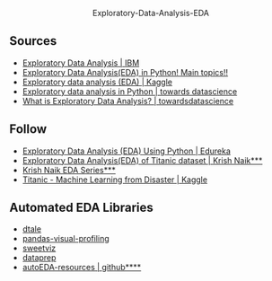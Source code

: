 <p align=center>
  Exploratory-Data-Analysis-EDA
</p>

## Sources
- [Exploratory Data Analysis | IBM](https://www.ibm.com/cloud/learn/exploratory-data-analysis)
- [Exploratory Data Analysis(EDA) in Python! Main topics!!](https://www.analyticsvidhya.com/blog/2020/08/exploratory-data-analysiseda-from-scratch-in-python/)
- [Exploratory data analysis (EDA) | Kaggle](https://www.kaggle.com/ekami66/detailed-exploratory-data-analysis-with-python)
- [Exploratory data analysis in Python | towards datascience](https://towardsdatascience.com/exploratory-data-analysis-in-python-c9a77dfa39ce)
- [What is Exploratory Data Analysis? | towardsdatascience](https://towardsdatascience.com/exploratory-data-analysis-8fc1cb20fd15)


## Follow
- [Exploratory Data Analysis (EDA) Using Python | Edureka](https://www.youtube.com/watch?v=-o3AxdVcUtQ)
- [Exploratory Data Analysis(EDA) of Titanic dataset | Krish Naik***](https://www.youtube.com/watch?v=Ea_KAcdv1vs)
- [Krish Naik EDA Series***](https://www.youtube.com/watch?v=ioN1jcWxbv8&list=PLZoTAELRMXVPQyArDHyQVjQxjj_YmEuO9)
- [Titanic - Machine Learning from Disaster | Kaggle](https://www.kaggle.com/c/titanic/code)

## Automated EDA Libraries
- [dtale](https://pypi.org/project/dtale/)
- [pandas-visual-profiling](https://pypi.org/project/pandas-visual-analysis/)
- [sweetviz](https://pypi.org/project/sweetviz/)
- [dataprep](https://pypi.org/project/dataprep/)
- [autoEDA-resources | github****](https://github.com/mstaniak/autoEDA-resources)
